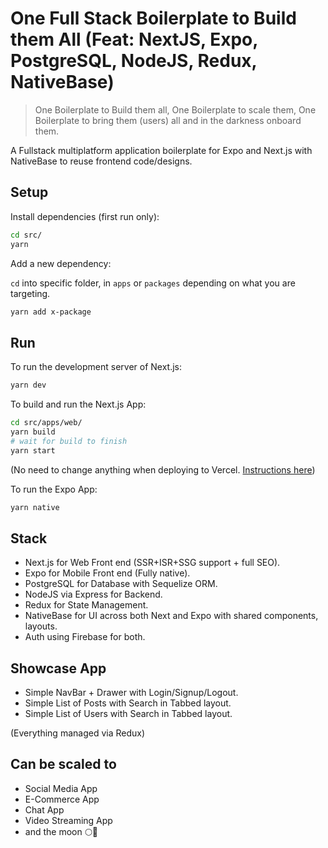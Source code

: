 # One Full Stack Boilerplate to Build them All (Feat: NextJS, Expo, PostgreSQL, NodeJS, Redux, NativeBase)

> One Boilerplate to Build them all, One Boilerplate to scale them, One Boilerplate to bring them (users) all and in the darkness onboard them.

A Fullstack multiplatform application boilerplate for Expo and Next.js with NativeBase to reuse frontend code/designs.

## Setup

Install dependencies (first run only):

```bash
cd src/
yarn
```

Add a new dependency:

`cd` into specific folder, in `apps` or `packages` depending on what you are targeting.

```bash
yarn add x-package
```

## Run

To run the development server of Next.js:

```bash
yarn dev
```

To build and run the Next.js App:

```bash
cd src/apps/web/
yarn build
# wait for build to finish
yarn start
```

(No need to change anything when deploying to Vercel. [Instructions here](https://vercel.com/docs/concepts/git/monorepos))

To run the Expo App:

```bash
yarn native
```

## Stack

- Next.js for Web Front end (SSR+ISR+SSG support + full SEO).
- Expo for Mobile Front end (Fully native).
- PostgreSQL for Database with Sequelize ORM.
- NodeJS via Express for Backend.
- Redux for State Management.
- NativeBase for UI across both Next and Expo with shared components, layouts.
- Auth using Firebase for both.

## Showcase App

- Simple NavBar + Drawer with Login/Signup/Logout.
- Simple List of Posts with Search in Tabbed layout.
- Simple List of Users with Search in Tabbed layout.

(Everything managed via Redux)

## Can be scaled to

- Social Media App
- E-Commerce App
- Chat App
- Video Streaming App
- and the moon 🌕🚀
